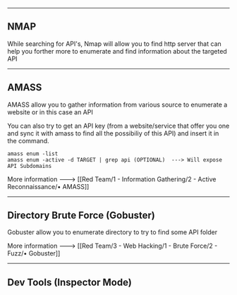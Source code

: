 --- ---

<h2>NMAP</h2>

While searching for API's, Nmap will allow you to find http server that can help you forther more to enumerate and find information about the targeted API

---

<h2>AMASS</h2>

AMASS allow you to gather information from various source to enumerate a website or in this case an API

You can also try to get an API key (from a website/service that offer you one and sync it with amass to find all the possibiliy of this API) and insert it in the command.

```
amass enum -list
amass enum -active -d TARGET | grep api (OPTIONAL)  ---> Will expose API Subdomains
```

More information ---> [[Red Team/1 - Information Gathering/2 - Active  Reconnaissance/• AMASS]]

---

<h2>Directory Brute Force (Gobuster)</h2>

Gobuster allow you to enumerate directory to try to find some API folder

More information ---> [[Red Team/3 - Web Hacking/1 - Brute Force/2 - Fuzz/• Gobuster]]

---

<h2>Dev Tools (Inspector Mode)</h2>

